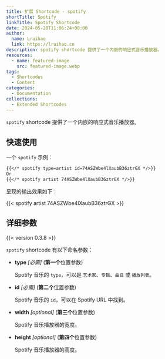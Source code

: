 ```yaml
---
title: 扩展 Shortcode - spotify
shortTitle: Spotify
linkTitle: Spotify Shortcode
date: 2024-05-20T11:06:24+08:00
author:
  name: Lruihao
  link: https://lruihao.cn
description: spotify shortcode 提供了一个内嵌的响应式音乐播放器。
resources:
  - name: featured-image
    src: featured-image.webp
tags:
  - Shortcodes
  - Content
categories:
  - Documentation
collections:
  - Extended Shortcodes
---
```


`spotify` shortcode 提供了一个内嵌的响应式音乐播放器。

<!--more-->

## 快速使用

一个 `spotify` 示例：

```markdown
{{</* spotify type=artist id=74ASZWbe4lXaubB36ztrGX */>}}
Or
{{</* spotify artist 74ASZWbe4lXaubB36ztrGX */>}}
```

呈现的输出效果如下：

{{< spotify artist 74ASZWbe4lXaubB36ztrGX >}}

## 详细参数

{{< version 0.3.8 >}}

`spotify` shortcode 有以下命名参数：

- **type** _[必需]_ (**第一个**位置参数)

    Spotify 音乐的 `type`，可以是 `艺术家`、`专辑`、`曲目` 或 `播放列表`。

- **id** _[必需]_ (**第二个**位置参数)

    Spotify 音乐的 `id`，可以在 Spotify URL 中找到。

- **width** _[optional]_ (**第三个**位置参数)

    Spotify 音乐播放器的宽度。

- **height** _[optional]_ (**第四个**位置参数)

    Spotify 音乐播放器的高度。

